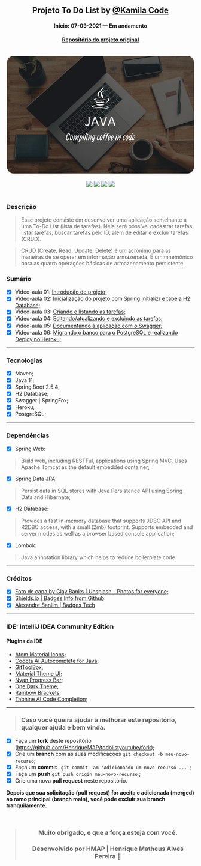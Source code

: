<div align="center">

## Projeto To Do List by [@Kamila Code](https://github.com/Kamilahsantos/)

#### Início: 07-09-2021 — Em andamento

#### [Repositório do projeto original](https://github.com/Kamilahsantos/serie-todo-list-youtube)

</div>
<br>
<div align="center">
<img width="500" src="https://github.com/HenriqueMAP/todolistyoutube/blob/master/JAVA-Cover.png?raw=true">
</div>
<br>
<div align="center">
<img src="https://img.shields.io/github/issues/HenriqueMAP/todolistyoutube">
<img src="https://img.shields.io/github/forks/HenriqueMAP/todolistyoutube">
<img src="https://img.shields.io/github/stars/HenriqueMAP/todolistyoutube">
<img src="https://img.shields.io/github/license/HenriqueMAP/todolistyoutube">
</div>
<br>

### Descrição

> Esse projeto consiste em desenvolver uma aplicação semelhante a uma To-Do List (lista de tarefas).
> Nela será possível cadastrar tarefas, listar tarefas, buscar tarefas pelo ID, além de editar e excluir tarefas (CRUD).

> CRUD (Create, Read, Update, Delete) é um acrônimo para as maneiras de se operar em informação armazenada. 
> É um mnemônico para as quatro operações básicas de armazenamento persistente.

### Sumário

- [x] Vídeo-aula 01: [Introdução do projeto;](https://youtu.be/un7EgWqgNMs)
- [x] Vídeo-aula 02: [Inicialização do projeto com Spring Initializr e tabela H2 Database;](https://youtu.be/x0QtRR0Gp40)
- [x] Vídeo-aula 03: [Criando e listando as tarefas;]()
- [x] Vídeo-aula 04: [Editando/atualizando e excluindo as tarefas;]()
- [x] Vídeo-aula 05: [Documentando a aplicação com o Swagger;]()
- [x] Vídeo-aula 06: [Migrando o banco para o PostgreSQL e realizando Deploy no Heroku;]()
<hr>

### Tecnologias

- [x] Maven;
- [x] Java 11;
- [x] Spring Boot 2.5.4;
- [x] H2 Database;
- [x] Swagger | SpringFox;
- [x] Heroku;
- [x] PostgreSQL;

<hr>

### Dependências

- [x] Spring Web: 
> Build web, including RESTFul, applications using Spring MVC. 
> Uses Apache Tomcat as the default embedded container;
- [x] Spring Data JPA:
> Persist data in SQL stores with Java Persistence API using Spring Data and Hibernate;
- [x] H2 Database:
> Provides a fast in-memory database that supports JDBC API and R2DBC access, with a small (2mb)
> footprint. Supports embedded and server modes as well as a browser based console  application;
- [x] Lombok:
> Java annotation library which helps to reduce bollerplate code.

<hr>

### Créditos

- [x] [Foto de capa by Clay Banks | Unsplash - Photos for everyone;](https://unsplash.com/photos/oO6Gm16Cqcg)
- [x] [Shields.io | Badges Info from Github](https://img.shields.io)
- [x] [Alexandre Sanlim | Badges Tech](https://github.com/alexandresanlim/Badges4-README.md-Profile)

<hr>

### IDE: IntelliJ IDEA Community Edition

#### Plugins da IDE

- [Atom Material Icons](https://plugins.jetbrains.com/plugin/10044-atom-material-icons);
- [Codota AI Autocomplete for Java](https://plugins.jetbrains.com/plugin/7638-codota-ai-autocomplete-for-java-and-javascript);
- [GitToolBox](https://plugins.jetbrains.com/plugin/7499-gittoolbox);
- [Material Theme UI](https://plugins.jetbrains.com/plugin/8006-material-theme-ui);
- [Nyan Progress Bar](https://plugins.jetbrains.com/plugin/8575-nyan-progress-bar);
- [One Dark Theme](https://plugins.jetbrains.com/plugin/11938-one-dark-theme);
- [Rainbow Brackets](https://plugins.jetbrains.com/plugin/10080-rainbow-brackets);
- [Tabnine AI Code Completion](https://plugins.jetbrains.com/plugin/12798-tabnine-ai-code-completion-js-java-python-ts-rust-go-php--more);

<hr>

> ### Caso você queira ajudar a melhorar este repositório, qualquer ajuda é bem vinda.

- [x] Faça um **fork** deste repositório (https://github.com/HenriqueMAP/todolistyoutube/fork);
- [x] Crie um **branch** com as suas modificações ` git checkout -b meu-novo-recurso `;
- [x] Faça um **commit** ` git commit -am 'Adicionando um novo recurso ...'`;
- [x] Faça um **push** ` git push origin meu-novo-recurso ` ;
- [x] Crie uma nova **pull request** neste repositório.

**Depois que sua solicitação (pull request) for aceita e adicionada (merged) ao ramo principal (branch main), você pode excluir sua branch tranquilamente.**

<div align="center">

<br>

> ### **Muito obrigado, e que a força esteja com você.**
>
> ### Desenvolvido por **HMAP | Henrique Matheus Alves Pereira** 🦁

</div>
